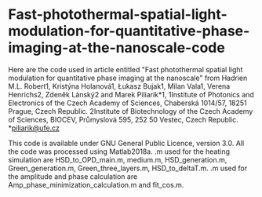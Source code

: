 # Fast-photothermal-spatial-light-modulation-for-quantitative-phase-imaging-at-the-nanoscale-code
Here are the code used in article entitled "Fast photothermal spatial light modulation for quantitative phase imaging at the nanoscale" from Hadrien M.L. Robert1, Kristýna Holanová1, Łukasz Bujak1, Milan Vala1, Verena Henrichs2, Zdeněk Lánský2 and Marek Piliarik*1, 1Institute of Photonics and Electronics of the Czech Academy of Sciences, Chaberská 1014/57, 18251 Prague, Czech Republic. 2Institute of Biotechnology of the Czech Academy of Sciences, BIOCEV, Průmyslová 595, 252 50 Vestec, Czech Republic. *piliarik@ufe.cz  

This code is available under GNU General Public Licence, version 3.0.
All the code was processed using Matlab2018a.
.m used for the heating simulation are HSD_to_OPD_main.m, medium.m, HSD_generation.m, Green_generation.m, Green_three_layers.m, HSD_to_deltaT.m. 
.m used for the amplitude and phase calculation are Amp_phase_minimization_calculation.m and fit_cos.m.
